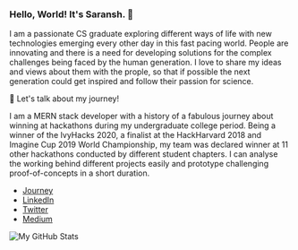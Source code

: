 ### Hello, World! It's Saransh. 👋

I am a passionate CS graduate exploring different ways of life with new technologies emerging every other day in this fast pacing world. People are innovating and there is a need for developing solutions for the complex challenges being faced by the human generation. I love to share my ideas and views about them with the prople, so that if possible the next generation could get inspired and follow their passion for science.

💬 Let's talk about my journey!

I am a MERN stack developer with a history of a fabulous journey about winning at hackathons during my undergraduate college period. Being a winner of the IvyHacks 2020, a finalist at the HackHarvard 2018 and Imagine Cup 2019 World Championship, my team was declared winner at 11 other hackathons conducted by different student chapters. I can analyse the working behind different projects easily and prototype challenging proof-of-concepts in a short duration. 

* [Journey](http://saransh.xyz)
* [LinkedIn](https://www.linkedin.com/in/saransh-mittal/)
* [Twitter](https://twitter.com/saranshmittal98)
* [Medium](https://medium.com/@saranshmanu)

![My GitHub Stats](https://github-readme-stats.vercel.app/api?username=saranshmanu&show_icons=true_color=fff&icon_color=037AFE&text_color=000000&bg_color=ffffff)
